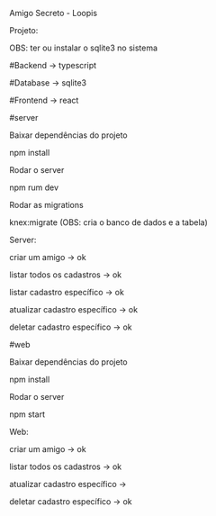 Amigo Secreto - Loopis

Projeto:

OBS: ter ou instalar o sqlite3 no sistema

#Backend -> typescript

#Database -> sqlite3

#Frontend -> react

#server

Baixar dependências do projeto

npm install

Rodar o server

npm rum dev

Rodar as migrations

knex:migrate  (OBS: cria o banco de dados e a tabela)

Server:

criar um amigo -> ok

listar todos os cadastros -> ok

listar cadastro específico -> ok

atualizar cadastro específico -> ok

deletar cadastro específico -> ok

#web

Baixar dependências do projeto

npm install

Rodar o server

npm start

Web:

criar um amigo -> ok

listar todos os cadastros -> ok

atualizar cadastro específico ->

deletar cadastro específico -> ok
